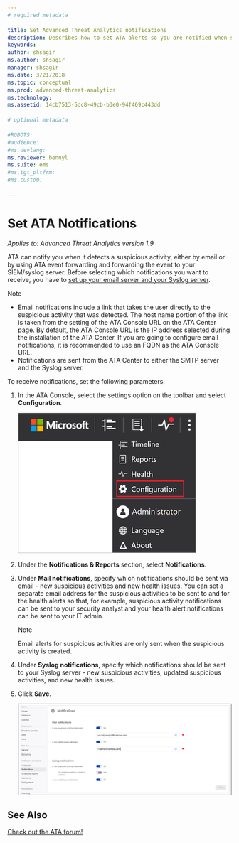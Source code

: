 ```yaml
---
# required metadata

title: Set Advanced Threat Analytics notifications
description: Describes how to set ATA alerts so you are notified when suspicious activities are detected.
keywords:
author: shsagir
ms.author: shsagir
manager: shsagir
ms.date: 3/21/2018
ms.topic: conceptual
ms.prod: advanced-threat-analytics
ms.technology:
ms.assetid: 14cb7513-5dc8-49cb-b3e0-94f469c443dd

# optional metadata

#ROBOTS:
#audience:
#ms.devlang:
ms.reviewer: bennyl
ms.suite: ems
#ms.tgt_pltfrm:
#ms.custom:

---
```


# Set ATA Notifications

*Applies to: Advanced Threat Analytics version 1.9*

ATA can notify you when it detects a suspicious activity, either by email or by using ATA event forwarding and forwarding the event to your SIEM/syslog server. Before selecting which notifications you want to receive, you have to [set up your email server and your Syslog server](setting-syslog-email-server-settings.md).

> [!NOTE]
> - Email notifications include a link that takes the user directly to the suspicious activity that was detected. The host name portion of the link is taken from the setting of the ATA Console URL on the ATA Center page. By default, the ATA Console URL is the IP address selected during the installation  of the ATA Center. If you are going to configure email notifications, it is recommended to use an FQDN as the ATA Console URL.
> - Notifications are sent from the ATA Center to either the SMTP server and the Syslog server.


To receive notifications, set the following parameters:


1. In the ATA Console, select the settings option on the toolbar and select **Configuration**.
    
    ![ATA configuration settings icon](media/ATA-config-icon.png)
    
1. Under the **Notifications & Reports** section, select **Notifications**.
1. Under **Mail notifications**, specify which notifications should be sent via email - new suspicious activities and new health issues. You can set a separate email address for the suspicious activities to be sent to and for the health alerts so that, for example, suspicious activity notifications can be sent to your security analyst and your health alert notifications can be sent to your IT admin.
    
    > [!NOTE]
    > Email alerts for suspicious activities are only sent when the suspicious activity is created.

1. Under **Syslog notifications**, specify which notifications should be sent to your Syslog server - new suspicious activities, updated suspicious activities, and new health issues.
1. Click **Save**.
    
    ![ATA mail notification settings image](media/ata-mail-notification-settings.png)




## See Also
[Check out the ATA forum!](https://social.technet.microsoft.com/Forums/security/home?forum=mata)
